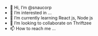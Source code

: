 - 👋 Hi, I’m @snaucorp
- 👀 I’m interested in ...
- 🌱 I’m currently learning React js, Node js
- 💞️ I’m looking to collaborate on Thriftzee
- 📫 How to reach me ...

<!---
snaucorp/snaucorp is a ✨ special ✨ repository because its `README.md` (this file) appears on your GitHub profile.
You can click the Preview link to take a look at your changes.
--->
